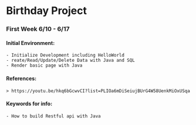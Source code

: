 # Birthday Project
### First Week 6/10 - 6/17
####  Initial Environment:
    - Initialize Development including HelloWorld
    - reate/Read/Update/Delete Data with Java and SQL
    - Render basic page with Java
####  References:
    > https://youtu.be/hkq6bGcwvCI?list=PLIOa6mDiSeiujBUrG4W58UenkMiOxUSqa
####  Keywords for info:
    - How to build Restful api with Java
